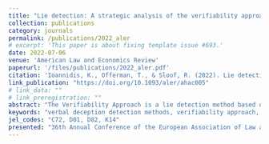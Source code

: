 ```yaml
---
title: "Lie detection: A strategic analysis of the verifiability approach"
collection: publications
category: journals
permalink: /publications/2022_aler
# excerpt: 'This paper is about fixing template issue #693.'
date: 2022-07-06
venue: 'American Law and Economics Review'
paperurl: '/files/publications/2022_aler.pdf'
citation: 'Ioannidis, K., Offerman, T., & Sloof, R. (2022). Lie detection: A strategic analysis of the verifiability approach. <i>American Law and Economics Review</i>. 24(2), 659–705.'
link_publication: "https://doi.org/10.1093/aler/ahac005"
# link_data: ""
# link_preregistration: ""
abstract: "The Verifiability Approach is a lie detection method based on the insight that truth-tellers provide precise details whereas liars sometimes remain vague to avoid being exposed. We provide a game-theoretic foundation for the strategic effect that underlies this approach. We consider a speaker who wants to be acquitted and an investigator who prefers to find out the truth. The investigator can verify the speaker’s statement at some cost; verification gets more reliable the more details are provided. If, after a falsified statement, the investigator convicts, an additional penalty is imposed. Constructing precise but false statements is assumed to be cognitively costly. We derive all equilibria and thereby the conditions under which the investigator can infer valuable information from the speaker’s statement at face value. If cognitive costs are not prohibitively high, these require that liars are deterred from making false precise statements if always verified. Strategic information revelation by the speaker and verification by the investigator then necessarily work in tandem in a partially pooling equilibrium. Improvements in reliability result in more valuable information via the statements per se, whereas larger lying costs or a harsher penalty do not once the deterrence condition for the existence of this equilibrium is met."
keywords: "verbal deception detection methods, verifiability approach, strategic information revelation, cognitive lying costs"
jel_codes: "C72, D01, D82, K14"
presented: "36th Annual Conference of the European Association of Law and Economics (Tel Aviv, 2019), 12th Annual Conference of the European Association of Psychology and Law (Santiago de Compostela, 2019), Statistics and Actuarial-Finance Mathematics Seminar (Samos, 2018), CBESS-CeDEx-CREED Annual Meeting (Norwich, 2018)"
---
```

